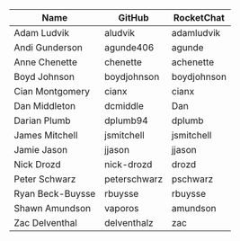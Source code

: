 | Name | GitHub | RocketChat |
| --- | --- | --- |
| Adam Ludvik | aludvik | adamludvik |
| Andi Gunderson | agunde406 | agunde |
| Anne Chenette | chenette | achenette |
| Boyd Johnson | boydjohnson | boydjohnson |
| Cian Montgomery | cianx | cianx |
| Dan Middleton | dcmiddle | Dan |
| Darian Plumb | dplumb94 | dplumb |
| James Mitchell | jsmitchell | jsmitchell |
| Jamie Jason | jjason | jjason |
| Nick Drozd | nick-drozd | drozd |
| Peter Schwarz | peterschwarz | pschwarz |
| Ryan Beck-Buysse | rbuysse | rbuysse |
| Shawn Amundson | vaporos | amundson |
| Zac Delventhal | delventhalz | zac |
